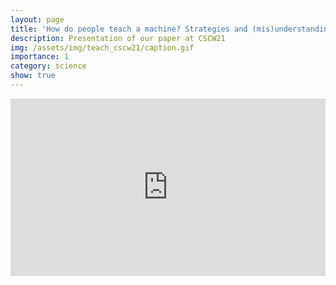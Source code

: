 ```yaml
---
layout: page
title: 'How do people teach a machine? Strategies and (mis)understandings'
description: Presentation of our paper at CSCW21
img: /assets/img/teach_cscw21/caption.gif
importance: 1
category: science
show: true
---
```


<div style="padding:56.25% 0 0 0;position:relative;"><iframe src="https://player.vimeo.com/video/634515912?h=8d753ba43e&amp;badge=0&amp;autopause=0&amp;player_id=0&amp;app_id=58479" frameborder="0" allow="autoplay; fullscreen; picture-in-picture" allowfullscreen style="position:absolute;top:0;left:0;width:100%;height:100%;" title="CSCW21: How do People Train a Machine? Strategies and (Mis)Understandings."></iframe></div><script src="https://player.vimeo.com/api/player.js"></script>